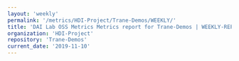 ```yaml
---
layout: 'weekly'
permalink: '/metrics/HDI-Project/Trane-Demos/WEEKLY/'
title: 'DAI Lab OSS Metrics Metrics report for Trane-Demos | WEEKLY-REPORT-2019-11-10'
organization: 'HDI-Project'
repository: 'Trane-Demos'
current_date: '2019-11-10'
---
```

